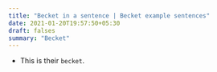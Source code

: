 ```yaml
---
title: "Becket in a sentence | Becket example sentences"
date: 2021-01-20T19:57:50+05:30
draft: falses
summary: "Becket"
---
```

- This is their `becket`.
                 
